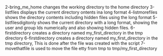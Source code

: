 2-bring_me_home changes the working directory to the home directory
3-listfiles displays the current directory ontents ina long format
4-listmorefiles shows the directory contents including hidden files using the long format
5-listfilesdigitonly shows the current directory with a long format, showing the user and group Ids numerically and also showing hidden files.
6-firstdirectory creates a directory named my_first_directory in the tmp directory
6-firstdirectory creates a directory named my_first_directory in the tmp directory, This is done after the file was created with the script
7-movethatfile is used to move the file etty from tmp to tmp/my_first_directory
